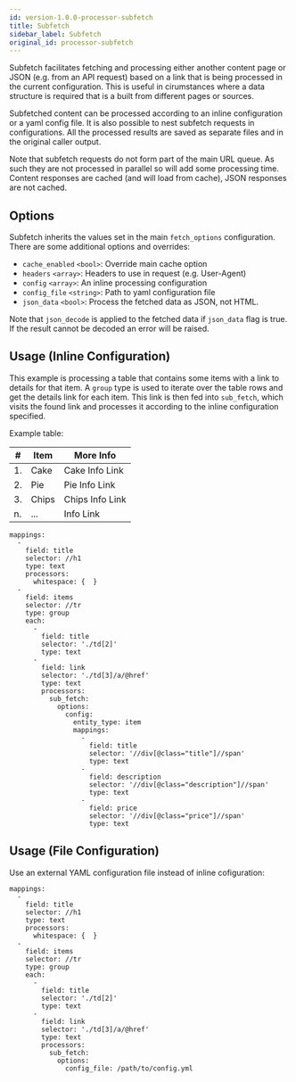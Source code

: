 ```yaml
---
id: version-1.0.0-processor-subfetch
title: Subfetch
sidebar_label: Subfetch
original_id: processor-subfetch
---
```


Subfetch facilitates fetching and processing either another content page or JSON (e.g. from an API request) based on a link that is being processed in the current configuration.  This is useful in cirumstances where a data structure is required that is a built from different pages or sources.

Subfetched content can be processed according to an inline configuration or a yaml config file.  It is also possible to nest subfetch requests in configurations.  All the processed results are saved as separate files and in the original caller output.

Note that subfetch requests do not form part of the main URL queue.  As such they are not processed in parallel so will add some processing time.  Content responses are cached (and will load from cache), JSON responses are not cached.


## Options

Subfetch inherits the values set in the main `fetch_options` configuration.  There are some additional options and overrides:

- `cache_enabled` `<bool>`: Override main cache option
- `headers` `<array>`: Headers to use in request (e.g. User-Agent)
- `config` `<array>`: An inline processing configuration
- `config_file` `<string>`: Path to yaml configuration file
- `json_data` `<bool>`: Process the fetched data as JSON, not HTML.

Note that `json_decode` is applied to the fetched data if `json_data` flag is true.  If the result cannot be decoded an error will be raised.


## Usage (Inline Configuration)

This example is processing a table that contains some items with a link to details for that item.  A `group` type is used to iterate over the table rows and get the details link for each item.  This link is then fed into `sub_fetch`, which visits the found link and processes it according to the inline configuration specified.

Example table:

| #           | Item        |  More Info  |
| ----------- | ----------- | ----------- |
| 1.  | Cake | <a>Cake Info Link</a> |
| 2.  | Pie | <a>Pie Info Link </a> |
| 3.  | Chips | <a>Chips Info Link</a> |
| n.  | ... | <a> Info Link</a> |

```
mappings:
  -
    field: title
    selector: //h1
    type: text
    processors:
      whitespace: {  }
  -
    field: items
    selector: //tr
    type: group
    each:
      -
        field: title
        selector: './td[2]'
        type: text
      -
        field: link
        selector: './td[3]/a/@href'
        type: text
        processors:
          sub_fetch:
            options:
              config:
                entity_type: item
                mappings:
                  -
                    field: title
                    selector: '//div[@class="title"]//span'
                    type: text
                  -
                    field: description
                    selector: '//div[@class="description"]//span'
                    type: text
                  -
                    field: price
                    selector: '//div[@class="price"]//span'
                    type: text

```



## Usage (File Configuration)

Use an external YAML configuration file instead of inline cofiguration:

```
mappings:
  -
    field: title
    selector: //h1
    type: text
    processors:
      whitespace: {  }
  -
    field: items
    selector: //tr
    type: group
    each:
      -
        field: title
        selector: './td[2]'
        type: text
      -
        field: link
        selector: './td[3]/a/@href'
        type: text
        processors:
          sub_fetch:
            options:
              config_file: /path/to/config.yml
                

```





